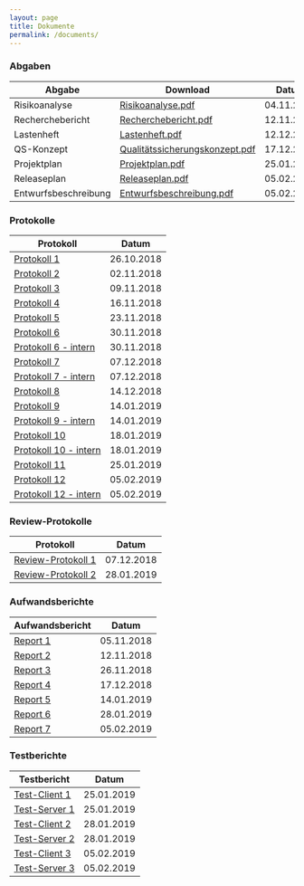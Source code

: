```yaml
---
layout: page
title: Dokumente
permalink: /documents/
---
```


### Abgaben

| Abgabe                | Download                                                         | Datum      |
|-----------------------|------------------------------------------------------------------|------------|
| Risikoanalyse         | [Risikoanalyse.pdf](Risikoanalyse.pdf)                           | 04.11.2018 |
| Recherchebericht      | [Recherchebericht.pdf](Recherchebericht.pdf)                     | 12.11.2018 |
| Lastenheft            | [Lastenheft.pdf](Lastenheft.pdf)                                 | 12.12.2018 |
| QS-Konzept            | [Qualitätssicherungskonzept.pdf](Qualitätssicherungskonzept.pdf) | 17.12.2018 |
| Projektplan           | [Projektplan.pdf](Projektplan.pdf)                               | 25.01.2019 |
| Releaseplan           | [Releaseplan.pdf](Releaseplan.pdf)                               | 05.02.2019 |
| Entwurfsbeschreibung  | [Entwurfsbeschreibung.pdf](Entwurfsbeschreibung.pdf)             | 05.02.2019 |

### Protokolle

| Protokoll                               | Datum      |
|-----------------------------------------|------------|
| [Protokoll 1](protocol/1/)              | 26.10.2018 |
| [Protokoll 2](protocol/2/)              | 02.11.2018 |
| [Protokoll 3](protocol/3/)              | 09.11.2018 |
| [Protokoll 4](protocol/4/)              | 16.11.2018 |
| [Protokoll 5](protocol/5/)              | 23.11.2018 |
| [Protokoll 6](protocol/6/)              | 30.11.2018 |
| [Protokoll 6 - intern](protocol/6-i/)   | 30.11.2018 |
| [Protokoll 7](protocol/7/)              | 07.12.2018 |
| [Protokoll 7 - intern](protocol/7-i/)   | 07.12.2018 |
| [Protokoll 8](protocol/8/)              | 14.12.2018 |
| [Protokoll 9](protocol/9/)              | 14.01.2019 |
| [Protokoll 9 - intern](protocol/9-i/)   | 14.01.2019 |
| [Protokoll 10](protocol/10/)            | 18.01.2019 |
| [Protokoll 10 - intern](protocol/10-i/) | 18.01.2019 |
| [Protokoll 11](protocol/11/)            | 25.01.2019 |
| [Protokoll 12](protocol/12/)            | 05.02.2019 |
| [Protokoll 12 - intern](protocol/12-i/) | 05.02.2019 |

### Review-Protokolle

| Protokoll                                | Datum      |
|------------------------------------------|------------|
| [Review-Protokoll 1](protocol-review/1/) | 07.12.2018 |
| [Review-Protokoll 2](protocol-review/2/) | 28.01.2019 |

### Aufwandsberichte

| Aufwandsbericht       | Datum      |
|-----------------------|------------|
| [Report 1](report/1/) | 05.11.2018 |
| [Report 2](report/2/) | 12.11.2018 |
| [Report 3](report/3/) | 26.11.2018 |
| [Report 4](report/4/) | 17.12.2018 |
| [Report 5](report/5/) | 14.01.2019 |
| [Report 6](report/6/) | 28.01.2019 |
| [Report 7](report/7/) | 05.02.2019 |

### Testberichte

| Testbericht                     | Datum      |
|---------------------------------|------------|
| [Test-Client 1](test-client/1/) | 25.01.2019 |
| [Test-Server 1](test-server/1/) | 25.01.2019 |
| [Test-Client 2](test-client/2/) | 28.01.2019 |
| [Test-Server 2](test-server/2/) | 28.01.2019 |
| [Test-Client 3](test-client/3/) | 05.02.2019 |
| [Test-Server 3](test-server/2/) | 05.02.2019 |